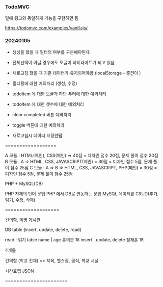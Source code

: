 ### TodoMVC

밑에 링크와 동일하게 기능을 구현하면 됨

https://todomvc.com/examples/vanillajs/


###  20240105

<!-- - 처음 화면에서 토글 버튼이랑 하단 푸터가 보임 - 수정 완료 -->
<!-- - active 가 하나 남았을 떄 "1 item left" 로 변해야함 - 나이스 수정 완료~! -->
<!-- - completed 가 없을 때 clear completed 가 보이면 안됨 - 수정 완료 -->
<!-- - active 에서 눌렀을 때 필터링이 작동하지 않음 - 수정 완료 -->
<!-- - 더블클릭 했을 때 포커스가 되지 않음 - 수정 완료 -->
- 생성을 했을 때 필터의 여부를 구분해야된다.
- 전체선택이 아닐 경우에도 토글이 하이라이트가 되고 있음
- 새로고침 했을 때 기존 데이터가 유지되어야함 (localStorage - 준건이 )


- 필터링에 대한 예외처리 (생성, 수정)
- todoItem 에 대한 토글과 하단 푸터에 대한 예외처리
- todoItem 에 대한 갯수에 대한 예외처리
- clear completed 버튼 예외처리
- toggle 버튼에 대한 예외처리
- 새로고침시 데이터 저장안됌


==================

A 모듈 : HTML(메인), CSS(메인) => 40점 = 디자인 점수 20점, 문제 풀이 점수 20점
B 모듈 : A => HTML, CSS, JAVASCRIPT(메인) = 30점 = 디자인 점수 5점, 문제 풀이 점수 25점
C 모듈 : A => B => HTML, CSS, JAVASCRIPT, PHP(메인) = 30점 = 디자인 점수 5점, 문제 풀이 점수 25점

PHP + MySQL(DB)

PHP 자체의 언어 문법
PHP 에서 DB로 연동하는 문법
MySQL 데이터를 CRUD(추가, 읽기, 수정, 삭제)

===================


건의함, 익명 게시판

DB table (insert, update, delete, read)


read : 읽기
table 
 name | age 
홍의준   18  insert  , update, delete 
정재훈   18

4개를 


건의함 (학교 전체) => 체육, 헬스장, 급식, 학교 시설     

시간표앱 JSON 

======================


